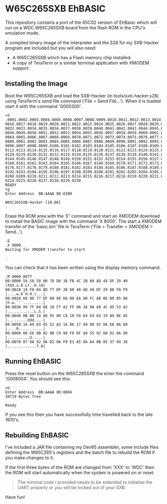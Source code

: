 # W65C265SXB EhBASIC
This repository contains a port of the 65C02 version of EhBasic which will run on a WDC W65C265SXB board from the flash ROM in the CPU's emulation mode.

A compiled binary image of the interpreter and the S28 for my SXB-Hacker program are included but you will also need:
- A W65C265SXB which has a Flash memory chip installed.
- A copy of TeraTerm or a similar terminal application with XMODEM support.

## Installing the Image
Boot the W65C265SXB and load the SXB-Hacker (in tools/sxb-hacker.s28) using TeraTerm's send file command ('File > Send File...'). When it is loaded start it with the command 'G000300'.
```
>S  .0001.0002.0003.0004.0005.0006.0007.0008.0009.0010.0011.0012.0013.0014.0015.
0016.0017.0018.0019.0020.0021.0022.0023.0024.0025.0026.0027.0028.0029.0030.0031.
0032.0033.0034.0035.0036.0037.0038.0039.0040.0041.0042.0043.0044.0045.0046.0047.
0048.0049.0050.0051.0052.0053.0054.0055.0056.0057.0058.0059.0060.0061.0062.0063.
0064.0065.0066.0067.0068.0069.0070.0071.0072.0073.0074.0075.0076.0077.0078.0079.
0080.0081.0082.0083.0084.0085.0086.0087.0088.0089.0090.0091.0092.0093.0094.0095.
0096.0097.0098.0099.0100.0101.0102.0103.0104.0105.0106.0107.0108.0109.0110.0111.
0112.0113.0114.0115.0116.0117.0118.0119.0120.0121.0122.0123.0124.0125.0126.0127.
0128.0129.0130.0131.0132.0133.0134.0135.0136.0137.0138.0139.0140.0141.0142.0143.
0144.0145.0146.0147.0148.0149.0150.0151.0152.0153.0154.0155.0156.0157.0158.0159.
0160.0161.0162.0163.0164.0165.0166.0167.0168.0169.0170.0171.0172.0173.0174.0175.
0176.0177.0178.0179.0180.0181.0182.0183.0184.0185.0186.0187.0188.0189.0190.0191.
0192.0193.0194.0195.0196.0197.0198.0199.0200.0201.0202.0203.0204.0205.0206.0207.
0208.0209.0210.0211.0212.0213.0214.0215.0216.0217.0218.0219.0220.0221.0222.0223.
0224.0225.0226.0227.0228.0229.0230
READY
>g
Enter Address  BB:AAAA 00:0300

W65C265SXB-Hacker [18.06]
.
```
Erase the ROM area with the 'E' command and start an XMODEM download to install the BASIC image with the command 'X 8000'. The start a XMODEM transfer of the 'basic.bin' file in TeraTerm ('File > Transfer > XMODEM > Send...')
```
.E
.X 8000
Waiting for XMODEM transfer to start

.
```
You can check that it has been written using the display memory command. 
```
.M 8000 807f
00:8000 58 58 58 00 78 D8 38 FB 4C 2B 80 AD 48 DF 29 40 |XXX.x.8.L+..H.)@|
00:8010 18 F0 04 AD 77 DF 38 60 48 AD 48 DF 29 80 F0 F9 |....w.8`H.H.)...|
00:8020 68 8D 77 DF 60 60 60 00 EA 80 FC A0 0E B9 05 A0 |h.w.```.........|
00:8030 99 7F 04 88 10 F7 A2 FF 86 3A 9A A9 4C 85 53 A2 |.........:..L.S.|
00:8040 0B BD 14 A0 95 00 CA 10 F8 64 64 64 19 A9 0E 85 |.........ddd....|
00:8050 16 A9 03 85 52 A2 1A 86 17 A9 00 92 0A E6 0A D0 |....R...........|
00:8060 08 E6 0B A5 0B C9 80 F0 0F A9 55 92 0A D2 0A D0 |..........U.....|
00:8070 07 0A 92 0A D2 0A F0 E1 A5 0A A4 0B 85 37 84 38 |.............7.8|
```
## Running EhBASIC
Press the reset button on the W65C265SXB the enter the command 'G008004'. You should see this:
```
>G
Enter Address  BB:AAAA 00:8004
30719 Bytes free

Ready
```
If you see this then you have successfully time travelled back to the late 1970's.
## Rebuilding EhBASIC
I've included a JAR file containing my Dev65 assembler, some include files defining the W65C265's registers and the batch file to rebuild the ROM if you make changes to it.

If the first three bytes of the ROM are changed from 'XXX' to 'WDC' then the ROM will start automatically when the system is powered on or reset.

> The minimal code I provided needs to be extended to initialise the UART properly or you will be locked out of your SXB.

Have fun!